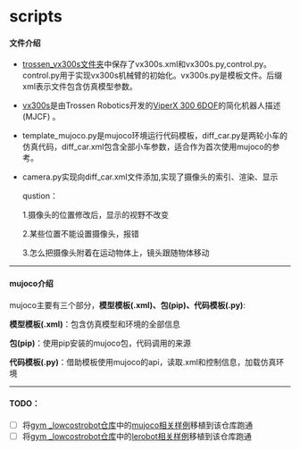 # scripts

#### 文件介绍

- [trossen_vx300s文件夹](.\trossen_vx300s)中保存了vx300s.xml和vx300s.py,control.py。control.py用于实现vx300s机械臂的初始化。vx300s.py是模板文件。后缀xml表示文件包含仿真模型参数。

- [vx300s](https://github.com/google-deepmind/mujoco_menagerie/tree/main/trossen_vx300s)是由Trossen Robotics开发的[ViperX 300 6DOF](https://www.trossenrobotics.com/viperx-300-robot-arm-6dof.aspx)的简化机器人描述 (MJCF) 。

- template_mujoco.py是mujoco环境运行代码模板，diff_car.py是两轮小车的仿真代码，diff_car.xml包含全部小车参数，适合作为首次使用mujoco的参考。

- camera.py实现向diff_car.xml文件添加<camera>,实现了摄像头的索引、渲染、显示

  qustion：

  1.摄像头的位置修改后，显示的视野不改变

  2.某些位置不能设置摄像头，报错

  3.怎么把摄像头附着在运动物体上，镜头跟随物体移动  

-----

#### mujoco介绍

mujoco主要有三个部分，**模型模板(.xml)、包(pip)、代码模板(.py)**:

**模型模板(.xml)**：包含仿真模型和环境的全部信息

**包(pip)**：使用pip安装的mujoco包，代码调用的来源

**代码模板(.py)**：借助模板使用mujoco的api，读取.xml和控制信息，加载仿真环境

------

#### **TODO：**

- [ ] 将[gym _lowcostrobot仓库](https://github.com/perezjln/gym-lowcostrobot)中的[mujoco相关样例](https://github.com/perezjln/gym-lowcostrobot/tree/main/examples)移植到该仓库跑通
- [ ] 将[gym _lowcostrobot仓库](https://github.com/perezjln/gym-lowcostrobot)中的[lerobot相关样例](https://github.com/perezjln/gym-lowcostrobot/tree/main/examples)移植到该仓库跑通

